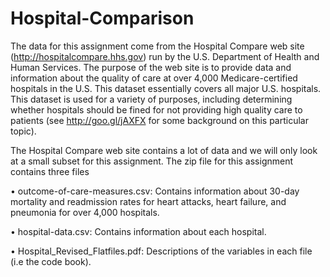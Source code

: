 # Hospital-Comparison

The data for this assignment come from the Hospital Compare web site (http://hospitalcompare.hhs.gov)
run by the U.S. Department of Health and Human Services. The purpose of the web site is to provide data and
information about the quality of care at over 4,000 Medicare-certified hospitals in the U.S. 
This dataset essentially covers all major U.S. hospitals. This dataset is used for a variety of purposes, including determining
whether hospitals should be fined for not providing high quality care to patients (see http://goo.gl/jAXFX
for some background on this particular topic).

The Hospital Compare web site contains a lot of data and we will only look at a small subset for this
assignment. The zip file for this assignment contains three files

• outcome-of-care-measures.csv: Contains information about 30-day mortality and readmission rates for heart attacks, heart failure, and pneumonia for over 4,000 hospitals.

• hospital-data.csv: Contains information about each hospital.

• Hospital_Revised_Flatfiles.pdf: Descriptions of the variables in each file (i.e the code book).
